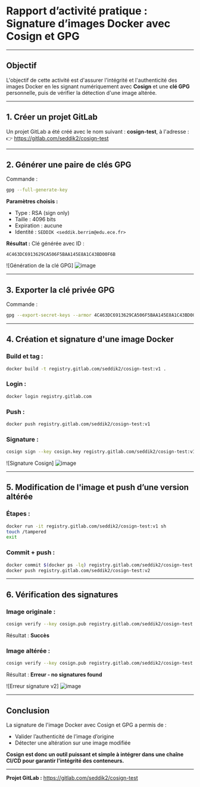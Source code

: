 
# Rapport d’activité pratique : Signature d’images Docker avec Cosign et GPG

---

## Objectif  
L'objectif de cette activité est d'assurer l'intégrité et l'authenticité des images Docker en les signant numériquement avec **Cosign** et une **clé GPG** personnelle, puis de vérifier la détection d'une image altérée.

---

##  1. Créer un projet GitLab  
Un projet GitLab a été créé avec le nom suivant : **cosign-test**, à l'adresse :  
👉 https://gitlab.com/seddik2/cosign-test

---

##  2. Générer une paire de clés GPG  
Commande :
```bash
gpg --full-generate-key
```

**Paramètres choisis :**
- Type : RSA (sign only)
- Taille : 4096 bits
- Expiration : aucune
- Identité : `SEDDIK <seddik.berrim@edu.ece.fr>`

**Résultat :**
Clé générée avec ID :
```
4C463DC6913629CA506F5BAA145E8A1C43BD00F6B
```

![Génération de la clé GPG]
![image](https://github.com/user-attachments/assets/161c529a-f390-4ffd-8d8a-70965df7d659)

---

##  3. Exporter la clé privée GPG  
Commande :
```bash
gpg --export-secret-keys --armor 4C463DC6913629CA506F5BAA145E8A1C43BD00F6B > private-gpg.key
```

---

##  4. Création et signature d'une image Docker

### Build et tag :
```bash
docker build -t registry.gitlab.com/seddik2/cosign-test:v1 .
```

### Login :
```bash
docker login registry.gitlab.com
```

### Push :
```bash
docker push registry.gitlab.com/seddik2/cosign-test:v1
```

### Signature :
```bash
cosign sign --key cosign.key registry.gitlab.com/seddik2/cosign-test:v1
```

![Signature Cosign]
![image](https://github.com/user-attachments/assets/9159eae3-edb7-4d7a-9fd0-4ac6b28b67d6)


---

##  5. Modification de l'image et push d’une version altérée

### Étapes :
```bash
docker run -it registry.gitlab.com/seddik2/cosign-test:v1 sh
touch /tampered
exit
```

### Commit + push :
```bash
docker commit $(docker ps -lq) registry.gitlab.com/seddik2/cosign-test:v2
docker push registry.gitlab.com/seddik2/cosign-test:v2
```

---

##  6. Vérification des signatures

###  Image originale :
```bash
cosign verify --key cosign.pub registry.gitlab.com/seddik2/cosign-test:v1
```
Résultat : **Succès**

###  Image altérée :
```bash
cosign verify --key cosign.pub registry.gitlab.com/seddik2/cosign-test:v2
```
Résultat : **Erreur - no signatures found**

![Erreur signature v2]
![image](https://github.com/user-attachments/assets/ae2026fb-69b6-4b7a-a8d5-c52ee419b9e6)

---

##  Conclusion

La signature de l'image Docker avec Cosign et GPG a permis de :
- Valider l’authenticité de l’image d’origine
- Détecter une altération sur une image modifiée

**Cosign est donc un outil puissant et simple à intégrer dans une chaîne CI/CD pour garantir l'intégrité des conteneurs.**

---


**Projet GitLab :** https://gitlab.com/seddik2/cosign-test
